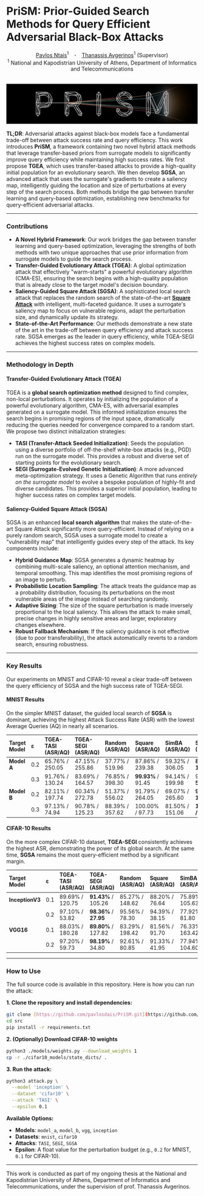 # PriSM: Prior-Guided Search Methods for Query Efficient Adversarial Black-Box Attacks

<div align="center">
 <a href="https://www.linkedin.com/in/pavlosdais/" target="_blank">Pavlos Ntais</a><sup>1</sup> &ensp; <b>&middot;</b> &ensp;
 <a href="https://scholar.google.com/citations?user=Ro0CzSMAAAAJ&hl=en" target="_blank">Thanassis Avgerinos</a><sup>1</sup> (Supervisor)
 <br>
 <sup>1</sup> National and Kapodistrian University of Athens, Department of Informatics and Telecommunications
</div>
<br>

<p align="center">
  <img src="./assets/logo.png" alt="PriSM Logo" width="700">
</p>

**TL;DR**:
Adversarial attacks against black-box models face a fundamental trade-off between attack success rate and query efficiency. This work introduces **PriSM**, a framework containing two novel hybrid attack methods that leverage transfer-based priors from surrogate models to significantly improve query efficiency while maintaining high success rates. We first propose **TGEA**, which uses transfer-based attacks to provide a high-quality initial population for an evolutionary search. We then develop **SGSA**, an advanced attack that uses the surrogate's gradients to create a saliency map, intelligently guiding the location and size of perturbations at every step of the search process. Both methods bridge the gap between transfer learning and query-based optimization, establishing new benchmarks for query-efficient adversarial attacks.

---

### Contributions
* **A Novel Hybrid Framework**: Our work bridges the gap between transfer learning and query-based optimization, leveraging the strengths of both methods with two unique approaches that use prior information from surrogate models to guide the search process.
* **Transfer-Guided Evolutionary Attack (TGEA)**: A global optimization attack that effectively "warm-starts" a powerful evolutionary algorithm (CMA-ES), ensuring the search begins with a high-quality population that is already close to the target model's decision boundary.
* **Saliency-Guided Square Attack (SGSA)**: A sophisticated local search attack that replaces the random search of the state-of-the-art [**Square Attack**](https://arxiv.org/abs/1912.00049) with intelligent, multi-faceted guidance. It uses a surrogate's saliency map to focus on vulnerable regions, adapt the perturbation size, and dynamically update its strategy.
* **State-of-the-Art Performance**: Our methods demonstrate a new state of the art in the trade-off between query efficiency and attack success rate. SGSA emerges as the leader in query efficiency, while TGEA-SEGI achieves the highest success rates on complex models.

---

### Methodology in Depth

#### Transfer-Guided Evolutionary Attack (TGEA)
TGEA is a **global search optimization method** designed to find complex, non-local perturbations. It operates by initializing the population of a powerful evolutionary algorithm, CMA-ES, with adversarial examples generated on a surrogate model. This informed initialization ensures the search begins in promising regions of the input space, dramatically reducing the queries needed for convergence compared to a random start. We propose two distinct initialization strategies:
* **TASI (Transfer-Attack Seeded Initialization)**: Seeds the population using a diverse portfolio of off-the-shelf white-box attacks (e.g., PGD) run on the surrogate model. This provides a robust and diverse set of starting points for the evolutionary search.
* **SEGI (Surrogate-Evolved Genetic Initialization)**: A more advanced meta-optimization strategy. It uses a Genetic Algorithm that runs *entirely on the surrogate model* to evolve a bespoke population of highly-fit and diverse candidates. This provides a superior initial population, leading to higher success rates on complex target models.

#### Saliency-Guided Square Attack (SGSA)
SGSA is an enhanced **local search algorithm** that makes the state-of-the-art Square Attack significantly more query-efficient. Instead of relying on a purely random search, SGSA uses a surrogate model to create a "vulnerability map" that intelligently guides every step of the attack. Its key components include:
* **Hybrid Guidance Map**: SGSA generates a dynamic heatmap by combining multi-scale saliency, an optional attention mechanism, and temporal smoothing. This map identifies the most promising regions of an image to perturb.
* **Probabilistic Location Sampling**: The attack treats the guidance map as a probability distribution, focusing its perturbations on the most vulnerable areas of the image instead of searching randomly.
* **Adaptive Sizing**: The size of the square perturbation is made inversely proportional to the local saliency. This allows the attack to make small, precise changes in highly sensitive areas and larger, exploratory changes elsewhere.
* **Robust Fallback Mechanism**: If the saliency guidance is not effective (due to poor transferability), the attack automatically reverts to a random search, ensuring robustness.

---

### Key Results
Our experiments on MNIST and CIFAR-10 reveal a clear trade-off between the query efficiency of SGSA and the high success rate of TGEA-SEGI.

#### MNIST Results
On the simpler MNIST dataset, the guided local search of **SGSA** is dominant, achieving the highest Attack Success Rate (ASR) with the lowest Average Queries (AQ) in nearly all scenarios.

| Target Model | &epsilon; | TGEA-TASI (ASR/AQ) | TGEA-SEGI (ASR/AQ) | Random (ASR/AQ) | Square (ASR/AQ) | SimBA (ASR/AQ) | **SGSA (ASR/AQ)** |
| :--- | :--- | :--- | :--- | :--- | :--- | :--- | :--- |
| **Model A** | 0.2 | 65.76% / 250.05 | 47.15% / 255.86 | 37.77% / 519.96 | 87.86% / 239.38 | 59.32% / 306.05 | **89.89% / 177.48** |
| | 0.3 | 91.76% / 130.24 | 83.69% / 164.57 | 76.85% / 398.30 | **99.93%** / 91.45 | 94.14% / 199.98 | 99.81% / **54.37** |
| **Model B** | 0.2 | 82.11% / 197.74 | 60.34% / 272.78 | 51.37% / 556.02 | 91.79% / 264.05 | 69.07% / 265.60 | **93.98% / 181.80** |
| | 0.3 | 97.13% / 74.94 | 90.78% / 125.23 | 88.39% / 357.62 | 100.00% / 97.73 | 81.50% / 151.06 | **100.00% / 56.68** |

#### CIFAR-10 Results
On the more complex CIFAR-10 dataset, **TGEA-SEGI** consistently achieves the highest ASR, demonstrating the power of its global search. At the same time, **SGSA** remains the most query-efficient method by a significant margin.

| Target Model | &epsilon; | TGEA-TASI (ASR/AQ) | **TGEA-SEGI (ASR/AQ)** | Random (ASR/AQ) | Square (ASR/AQ) | SimBA (ASR/AQ) | **SGSA (ASR/AQ)** |
| :--- | :--- | :--- | :--- | :--- | :--- | :--- | :--- |
| **InceptionV3**| 0.1 | 89.69% / 120.75 | **91.43%** / 105.26 | 85.27% / 148.62 | 88.20% / 76.64 | 75.89% / 105.63 | 85.64% / **53.47** |
| | 0.2 | 97.10% / 53.82 | **98.36%** / **27.95** | 95.56% / 78.30 | 94.39% / 38.15 | 77.92% / 81.80 | 93.04% / 30.21 |
| **VGG16** | 0.1 | 88.03% / 180.28 | **89.80%** / 127.82 | 83.29% / 198.42 | 81.56% / 91.70 | 76.33% / 163.42 | 82.85% / **77.62** |
| | 0.2 | 97.20% / 59.73 | **98.19%** / 34.80 | 92.61% / 80.85 | 91.33% / 41.95 | 77.94% / 104.60 | 91.04% / **34.05** |

---

### How to Use

The full source code is available in this repository. Here is how you can run the attack:

**1. Clone the repository and install dependencies:**
```bash
git clone [https://github.com/pavlosdais/PriSM.git](https://github.com/pavlosdais/PriSM.git)
cd src
pip install -r requirements.txt
```

**2. (Optionally) Download CIFAR-10 weights**
```bash
python3 ./models/weights.py --download_weights 1
cp -r ./cifar10_models/state_dicts/ .
```

**3. Run the attack:**
```bash
python3 attack.py \
  --model 'inception' \
  --dataset 'cifar10' \
  --attack 'TASI' \
  --epsilon 0.1
```

**Available Options:**
- **Models**: `model_a`, `model_b`, `vgg`, `inception`
- **Datasets**: `mnist`, `cifar10`
- **Attacks**: `TASI`, `SEGI`, `SGSA`
- **Epsilon**: A float value for the perturbation budget (e.g., `0.2` for MNIST, `0.1` for CIFAR-10).

---

This work is conducted as part of my ongoing thesis at the National and Kapodistrian University of Athens, Department of Informatics and Telecommunications, under the supervision of prof. Thanassis Avgerinos.

